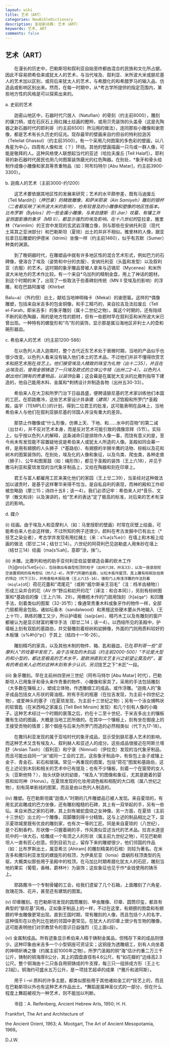 ```yaml
---
layout: wiki
title: 艺术（ART）
categories: NewBibleDictionary
description: 圣经新词典: 艺术（ART）
keywords: 艺术, ART
comments: false
---
```


## 艺术（ART）

　　在漫长的历史中，巴勒斯坦和叙利亚自始至终都由混合的民族和文化所占据，因此不容易把希伯来或犹太人的艺术，与当代埃及、叙利亚、米所波大米或腓尼基人的艺术加以区别，或将后来犹太人的艺术，与希腊化的和希腊罗马的输入品、仿造品或影响区别出来。然而，在每一时期中，从*考古学所提供的指定范围内，某些地方性的风格是可以探索出来的。

a. 史前的艺术

　　迦密山地区中，石器时代穴居人（Natufian）的骨刻（约主前8000），雕刻的镰刀柄，或在石灰石上用红赭土绘画的瞪羚，或用贝壳装饰的头盖骨（这是先陶器之新石器时代的耶利哥〔约主前6500〕所沿用的做法），连同那些小雕像和谢恩像，都是艺术有长久历史的征兆。现存最早的壁画来自约但谷的特利拉迦苏（Teleilat Ghassul）（约主前3500）。有一个采用几何图案的多色彩的壁画，以八角星为中心，四周有人像和龙（？）环绕。其他的壁画描画一只鸟或一群人像，可能是敬拜的人。这种风格使人联想起当代的亚述（哈拉夫废丘 [Tell Halaf]）。耶利哥的新石器时代居民也用几何图案装饰磨光的红色陶器。在别处，*象牙和骨头给制作成像小雕像和家具等贵重物品（如：阿布玛特尔 [Abu Matar]，约主前3900-3300）。

b. 迦南人的艺术（主前3000-约1200）

　　这艺术要依据其地区性的发展来研究；艺术的水平颇参差，既有马迪废丘（Tell Mardih]）（*押巴拿）的精致雕像，和萨米耶泉（Ain Samiyeh）雕刻的银杯（二者都反映了米所波大米的影响），也有较普及的小雕像和塑像的地区性版本。比布罗斯（Byblos）的一些金属小雕像，与来自捷斯（El Jiar）坟墓，有镶工并呈侧面影像的象牙（MB II），都显示强烈的埃及影响。在十八世纪的*亚拉拿，雅里林（Yarimlim）的王宫中发现的玄武岩浮雕立像，则与那些在安纳托利亚（现代土耳其之亚洲部分）和巴勒斯坦（夏琐）出土的并非不相似。雅里林的人像，跟亚拉拿日后雕塑的伊德米（Idrimi）坐像一样（约主前1460），似乎有苏默（Sumer）种类的渊源。

　　到了晚铜器时代，在雕塑品中就有许多地区性的混合艺术形式，例如巴力的石碑像，便溶合了埃及（姿势和中分的衣服）、安纳托利亚（头盔和发型）以及叙利亚（衣服）的艺术。这时期的象牙雕品曾被人拿来与迈锡尼（Mycenea）和米所波大米地方的艺术作比较。有一个来自*乌加列的精制金盘，用上了神话的题材。到这个时期的末了，出现了一些取法于伯善碑刻传统（MN II 受埃及的影响）的浮雕，和在巴路阿废墟（Khirbet

Balu~a）（外约但）出土，献给当地神明梅卡（Mekal）的谢恩匾。这样的*偶像雕塑，包括来自米吉多的包金铜像，和手工精巧的，来自拉吉及法拉废丘（Tell el-Farah，即米吉多）的象牙雕刻（属十二世纪之物）。属这个时期的，还有陆续不断的彩色陶器，用的是地方性的题材，但有一些题材早在叙利亚和米所波大米已曾出现。一种特有的螺旋形和“鸟”形的装饰，显示那是属沿海地区非利士人的壶和碗形器皿。

c. 希伯来人的艺术（约主前1200-586）

　　在以色列人进入迦南时，整个古代近东艺术处于衰微时期，当地的产品似乎也很少改变。以色列人看来没有输入他们本土的艺术品，不过他们并非不懂得欣赏艺术和把艺术用在*技艺上。他们接受埃及人精致的珠宝为礼物（出十二35），并且在出埃及后，曾用金银铸造了一只埃及款式的立体公牛犊（出卅二2-4）。以色列人献出他们拥有的贵重物品，以装饰*会幕；这会幕是在属犹大支派的比撒列指导下建造的，他自己能用木料、金属和*刺绣设计并制造各物（出卅五30-33）。

　　希伯来人在大卫和所罗门治下日益昌盛，便聘请腓尼基的艺术家训练他们本国的工匠。在耶路撒冷，这些艺术家设计并承建（*建筑）大卫*宫殿和所罗门*圣殿殿，庙宇（TEMPLE）}的计划，得到二位君王的批准，这可能表明在品味上，当地希伯来人与他们在叙利亚腓尼基的邻国人并没有重大的差异。

　　那禁止作雕像或“什么形像，仿佛上天、下地、和……水中的百物”的第二诫（出廿4），并不反对艺术本身，而是反对艺术可能引致的偶像崇拜（5节）。实际上，似乎按以色列人的解释，这条诫命只是排除作人像一事，而饶有意义的是，至今尚未有发现能不容置疑地说是希伯来人或犹太人所造的人像。圣殿如同会幕一样，是用有翅膀的人头狮子（*基路伯）、有翅膀的半狮半鹰的活物、棕榈以及花和树木的图案装饰的。在别处，埃及化的人像和象征，以及鸟类、爬虫类，各种走兽（狮子）、公牛和图案鼓（如：绳形饰），都见于圣殿的装饰（王上六18），并见于撒马利亚和夏琐发现的当代象牙制品上，又给在陶器和刻在印章上。

　　君王与富人都雇用工匠来美化他们的家园（王上廿二39），当圣经对这种做法加以谴责时，是基于这样奢华来得不恰当，是自私自利的表现，而神的殿和工作却被忽略励（摩三15；诗四十五8；该一4）。我们必须记牢：希伯来人对*音乐、文学（散文和诗）以及演讲的，给“艺术的表达”定了极高的标准，对后来的艺术有深远的影响。

d. 媒介

(i) 绘画。由于埃及人和亚摩利人（如：马里授职的壁画）时常在灰壁上绘画，可能希伯来人也会这样做，不过所知的例子还很少。颜料在考古发掘中已有出土（*技艺之染业者），考古学并发现有用红赭土（来：s%a{s%e{r）在墙上和木板上绘画的做法（耶廿二14；结廿三14）。六世纪的阿荷利巴见迦勒底人用朱砂在墙上（结廿三14）绘画（ma{s%ah]，意即“涂，抹”）。

(ii) 木雕。比撒列和他的助手亚何利亚伯监督建造会幕的砍木工作（h]@ro{s%et[`e{s），包括做出有曲型柱顶的柱子（出卅六38，卅五33），以及一座底部挖空装置铜网的有角祭坛（卅八2-4）。所罗门所建的圣殿，以松木板作屋顶，其上雕有棕榈及扭索的饰边（代下三5），并用香柏木板贴墙（王上六15-16）。墙和门上用浅浮雕的作法刻着（miqla{`ot[）荷花花蕾和“鸢尾花”（或称“威尔斯亲王羽毛”〔注：绉羊齿植物〕）形成三朵并合的花（AV 作“野瓜和初开的花”〔译注：和合本同〕），另刻有棕树图案和*基路伯的像（王上六18、29）。用橄榄木作的门扇用蚀刻（h]a{qa^）和凹雕手法，刻着类似的图案（32-35节）；像通常贵重木料或象牙作的物件一样，全部门扇都用金包贴。诸如坛香木（sandalwood）和黑檀这些硬木要从外地输入（王上十11），熟练的雕工又少，所以护墙板（sa{p{an）、精巧木工以及有雕刻的窗户都被认为是显示财富的奢华手法（耶廿二14；该一4）。以西结所见的圣殿中，护墙板上刻有双脸的基路伯，并交替雕刻着棕树和幼狮像，外面的门则用质料较好的木板镶（s%#h]i^p{）于其上（结四十一16-26）。

 　　雕刻精巧的家具，以及其他木制的物件、箱、匙和器皿，已在*耶利哥一些“亚摩利人”的坟墓中发现了。由于古埃及的木刻品（约主前2000-500）“不论是大型的和小型的，都达至极高的艺术水平，是欧洲直到文艺复兴之前望尘莫及的”，富有的希伯来人必然对这种木刻有多少认识。另见*技艺之下“木匠”一段。

(iii) 象牙雕刻。早在主前卅四至卅三世纪（阿布马特尔 [Abu Matar] 时代），巴勒斯坦人已用象牙和骨头来作贵重的物件、小雕像和家具了。采用的手法包括雕刻（大多数在镶板上），塑成立体物，作透雕细工的成品，或作浮雕。“迦南人的”象牙成品包括女人形状的膏油瓶，附有手形的瓶塞（在拉吉发现，为主前十四世纪之物），或爱神头的塞子（在夏琐发现，为主前十三世纪之物）；另有一个泳女捕鸭状的软膏匙（在米西呣之家废丘 [Tell Beit Mirsim] 发现）和几个刻有人像的小箱子。这种艺术经过一个时期的衰落之后，约在十二至十世纪，于米吉多出土的镶板雕有生动的图画，大概是当地工匠所做的。在其中一个镶板上，刻有坐在御座上的王接受贡物的情景；那个御座与后来为所罗门而造的必然相类似（代下九17-18）。

 　　在撒玛利亚发现的属于亚哈时代的象牙成品，显示受到腓尼基人艺术的影响，而这种艺术又含有埃及人、叙利赫人和亚述人的成分。这些成品很接近在阿斯兰塔舒（Arslan Tash）（叙利亚）和宁录（Nimrud）（伊拉克）发现的当代象牙制品，而且可能出自同一“派”或同一工会的工匠。这些象牙制品中，有些包上金子或镶上金子、青金石、彩石和玻璃。常见一再重现的图案，包括“荷花”图案和基路伯，这在上述论到木刻和相关的艺术中已有提及；也有不少镶板，刻着一个在窗旁的女人头（亚斯他特？），抬头伏卧状的幼兽，“埃及人”的图像和象征，尤其是跪着的婴孩和如司神（Horus）。在夏琐发现的化妆用调色板和相配的大口瓶（属八世纪之物），刻有简单影线的图案，而且是由以色列人制造的。

(iv) 雕塑。在巴勒斯坦属“迦南人”时期的几件雕塑品已被人发现。来自夏琐的，有用玄武岩雕成的巴力坐像，还有雕刻粗糙的石碑，其上有一双举起的手，另有一些坛。来自米西之家的石碑，其上刻有被蛇盘绕之女神像。另一方面，在夏琐（主前十三世纪）出土的一个雕像，双脚雕刻得十分精致。这与上述的制品相比之下，显示夏琐城里既有优良的雕刻家，也有次一等的工匠。同是来自夏琐的（八世纪），是个石制香杓，形状像一只握着碗的手，作风类似亚述当代的艺术品。拉吉水道竖坑中的一块大石，给雕成一个有须之人的形状（属主前九世纪之物），可见巴勒斯坦人一直有匠心创意。但到目前为止，留存下来的雕塑很少，他们邻国的作品（如：比布罗斯出土，属亚希兰 [Ahiram] 的雕刻精美的石棺）则较为著名。在米吉多和撒玛利亚发现的螺旋形的柱顶，为伊奥尼亚（Ionia）盘蜗形柱顶类型的先驱，大概类似那些用于圣殿中的柱顶。在马加比时期希腊化犹太人的石匠，雕刻当地的果实（葡萄，香橼，爵林叶）为装饰；这些象征也见于作*金钱使用的铸币上。

 　　耶路撒冷一个专制骨罐的工会，给我们遗留了几个石箱，上面雕刻了六角星、玫瑰花饰、花卉，甚至还有建筑的图案。

(v) 印章雕刻。在巴勒斯坦发现的圆筒雕刻、甲虫雕像、印章、圆筒印玺，都具有典型的“腓尼基”风格，正如象牙制品上的一样，不过在这里，有翅膀的图盘和有翅膀的甲虫雕像更常出现。直到王国时期，常有雕刻的人像，而且包括个人的名字，这种情形在以色列比在她的邻国中更常见。在犹大人的印章上很少有生物的雕像，这可能表明他们对宗教禁令的意识日益强烈（见上面c段）。

(vi) 金属制成品。所有迹象显示希伯来人精于铸制金属品，但残存下来的成品则很少。这种印象由米吉多一个小型铜座可资证实；这铜座为透雕细工，刻有人向坐着的神明祈祷之像（约属主前1000年之物）。所罗门圣殿的铜“海”估计约重二万三千公斤，铸制的铜海厚8公分，其上的圆盘直径有4.6公尺，有“如花瓣的”边缘高2.3公尺。整个铜海由十二只各自用铜铸成的牛支撑，每三只一组排成方形（王上七23起）。铜海约可盛水五万公升，是一项技艺超卓的成果（*雅斤和波阿斯）。

　　用于 i –vi 质料的许多主题，都类似那些用于其他诸如金工的*技艺上的，而且在巴勒斯坦以外也有这种艺术作品出土。*舞蹈是属神圣仪式的一部分，但在什么程度上舞蹈被视为一种艺术，则不能加以判断。

　　书目：A. Reifenberg, Ancient Hebrew Arts, 1950; H. H.

Frankfort, The Art and Architecture of

the Ancient Orient, 1963; A. Mootgart, The Art of Ancient Mesopotamia, 1969。

D.J.W.








